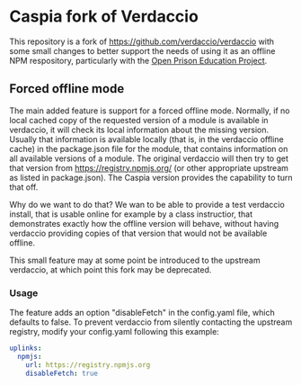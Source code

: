 # Caspia fork of Verdaccio

This repository is a fork of https://github.com/verdaccio/verdaccio with some small changes to
better support the needs of using it as an offline NPM respository, particularly with the
[Open Prison Education Project](https://github.com/operepo/ope).

## Forced offline mode

The main added feature is support for a forced offline mode. Normally, if no local cached copy of
the requested version of a module is available in verdaccio, it will check its local information about the missing version.
Usually that information is available locally (that is, in the verdaccio offline cache) in the package.json
file for the module, that contains information on all available versions of a module. The original verdaccio will
then try to get that version from https://registry.npmjs.org/ (or other appropriate upstream as listed in package.json).
The Caspia version provides the capability to turn that off.

Why do we want to do that? We wan to be able to provide a test verdaccio install, that is usable online for example by a class instructior,  that demonstrates exactly how the offline
version will behave, without having verdaccio providing copies of that version that would not be available offline.

This small feature may at some point be introduced to the upstream verdaccio, at which point this fork may be deprecated.

### Usage

The feature adds an option "disableFetch" in the config.yaml file, which defaults to false. To prevent verdaccio from silently
contacting the upstream registry, modify your config.yaml following this example:
```yaml
uplinks:
  npmjs:
    url: https://registry.npmjs.org
    disableFetch: true
```